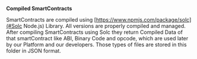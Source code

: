 **Compiled SmartContracts**

SmartContracts are compiled using [https://www.npmjs.com/package/solc](#Solc Node.js) Library. All versions are properly compiled and managed. After compiling SmartContracts using Solc they return Compiled Data of that smartContract like ABI, Binary Code and opcode, which are used later by our Platform and our developers. Those types of files are stored in this folder in JSON format.

